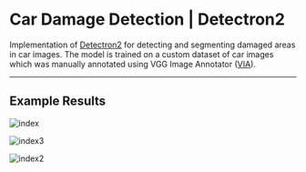 # Car Damage Detection | Detectron2

Implementation of [Detectron2](https://github.com/facebookresearch/detectron2) for detecting and segmenting damaged areas in car images. The model is trained on a custom dataset of car images which was manually annotated using VGG Image Annotator ([VIA](https://gitlab.com/vgg/via)).

---

## Example Results
![index](https://user-images.githubusercontent.com/15849927/121083957-fa875000-c7d7-11eb-91c3-b30663cfd078.png)

![index3](https://user-images.githubusercontent.com/15849927/121083978-0410b800-c7d8-11eb-9b36-7cd78153c667.png)

![index2](https://user-images.githubusercontent.com/15849927/121083921-eba09d80-c7d7-11eb-8422-537ef0eba940.png)



